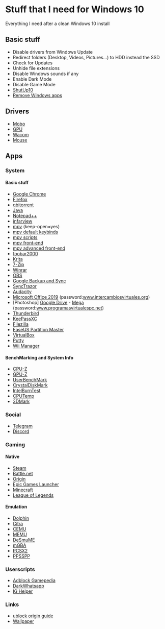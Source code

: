 # Stuff that I need for Windows 10
Everything I need after a clean Windows 10 install

## Basic stuff
- Disable drivers from Windows Update
- Redirect folders (Desktop, Videos, Pictures...) to HDD instead the SSD
- Check for Updates
- Unhide file extensions
- Disable Windows sounds if any
- Enable Dark Mode
- Disable Game Mode
- [ShutUp10](https://www.oo-software.com/en/shutup10)
- [Remove Windows apps](https://www.askvg.com/guide-how-to-remove-all-built-in-apps-in-windows-10/)

## Drivers
- [Mobo](https://www.asus.com/Motherboards/PRIME-A320M-K/HelpDesk_Download/)
- [GPU](https://www.nvidia.com/es-es/geforce/geforce-experience/)
- [Wacom](https://www.wacom.com/en-es/support/product-support/drivers)
- [Mouse](https://support.logitech.com/en_us/product/g203-prodigy-gaming-mouse)
## Apps
### System
#### Basic stuff
- [Google Chrome](https://www.google.com/chrome/)
- [Firefox](https://download.mozilla.org/?product=firefox-stub&os=win&lang=en-US)
- [qbitorrent](https://www.qbittorrent.org/download.php)
- [Java](https://java.com/en/download/manual.jsp)
- [Notepad++](https://notepad-plus-plus.org/download/v7.7.1.html)
- [infarview](https://www.irfanview.com/main_download_engl.htm)
- [mpv](https://mpv.io/installation/) (keep-open=yes)
- [mpv default keybinds](http://is2.4chan.org/g/1561937490649.png)
- [mpv scripts](https://github.com/mpv-player/mpv/wiki/User-Scripts)
- [mpv front-end](http://bakamplayer.u8sand.net/index.php)
- [mpv advanced front-end](https://github.com/stax76/mpv.net)
- [foobar2000](https://www.foobar2000.org/download)
- [Krita](https://krita.org/en/download/krita-desktop/)
- [7-Zip](https://www.7-zip.org/download.html)
- [Winrar](http://www.intercambiosvirtuales.org/software/winrar-5)
- [OBS](https://obsproject.com/)
- [Google Backup and Sync](https://www.google.com/drive/download/backup-and-sync/)
- [SyncTrazor](https://github.com/canton7/SyncTrayzor/releases)
- [Audacity](https://www.audacityteam.org/download/windows/)
- [Microsoft Office 2019](https://drive.google.com/file/d/1C79a4_nZpu-z6AEnI990krv-y81gghjA/view) (password:www.intercambiosvirtuales.org)
- [Photoshop] [Google Drive](https://drive.google.com/file/d/1zUUAjRk0goT45lqbPvMIm1jQpGpVUEqE/view) - [Mega](https://mega.nz/#!UaAkCSCZ!C0sIv8228Xz_XqOQRboFkiUE2GoCRm2EmeuYWHNsDec) (password:www.programasvirtualespc.net)
- [Thunderbird](https://www.thunderbird.net/en-US/)
- [KeePassXC](https://keepassxc.org/download/#windows)
- [Filezilla](https://download.filezilla-project.org/client/FileZilla_3.43.0_win64_sponsored-setup.exe)
- [EaseUS Partition Master](https://drive.google.com/open?id=1GFy1ZYyor12q9EAqslov7KOYkIlKnvfP)
- [VirtualBox](https://www.virtualbox.org/wiki/Downloads)
- [Putty](https://www.chiark.greenend.org.uk/~sgtatham/putty/latest.html)
- [Wii Manager](https://drive.google.com/open?id=1o7GhEPxVxQplCRpME5N3elSqtS28ITF1)

#### BenchMarking and System Info
- [CPU-Z](https://www.cpuid.com/softwares/cpu-z.html)
- [GPU-Z](https://www.techpowerup.com/download/gpu-z/)
- [UserBenchMark](https://www.userbenchmark.com/resources/download/UserBenchMark.exe)
- [CrystalDiskMark](https://crystalmark.info/en/download/)
- [IntelBurnTest](https://www.techspot.com/downloads/4965-intelburntest.html)
- [CPUTemp](https://www.alcpu.com/CoreTemp/)
- [3DMark](https://rutracker.org/forum/viewtopic.php?t=5518071)



### Social
- [Telegram](https://desktop.telegram.org/)
- [Discord](https://discordapp.com/download)



### Gaming
#### Native
- [Steam](https://store.steampowered.com/about/)
- [Battle.net](https://www.blizzard.com/en-sg/download/)
- [Origin](https://www.origin.com/esp/en-us/store/download)
- [Epic Games Launcher](https://www.epicgames.com/store/en-US/download)
- [Minecraft](https://tlaun.ch/download.php?&package=mcl/exe)
- [League of Legends](https://signup.euw.leagueoflegends.com/en/signup/redownload)

#### Emulation
- [Dolphin](https://dolphin-emu.org/download/?ref=btn)
- [Citra](https://citra-emu.org/download/)
- [CEMU](http://cemu.info/)
- [MEMU](https://www.memuplay.com/download-en.php?file_name=Memu-Setup&from=offline_installer)
- [DeSmuME](https://sourceforge.net/projects/desmume/files/desmume/0.9.11/desmume-0.9.11-win64.zip/download)
- [mGBA](https://github.com/mgba-emu/mgba/releases/download/0.7.2/mGBA-0.7.2-win64-installer.exe)
- [PCSX2](https://pcsx2.net/download.html)
- [PPSSPP](https://www.ppsspp.org/downloads.html)


### Userscripts
- [Adblock Gamepedia](https://openuserjs.org/install/brsidell/Adblock_Gamepedia.user.js)
- [DarkWhatsapp](https://userstyles.org/styles/userjs/170304/dark-whatsapp-hopp.user.js)
- [IG Helper](https://greasyfork.org/scripts/22660-ig-helper-download-instagram-pic-vids/code/IG%20Helper:%20download%20Instagram%20pic%20%20vids.user.js)



### Links
- [ublock origin guide](https://www.maketecheasier.com/ultimate-ublock-origin-superusers-guide/)
- [Wallpaper](http://is2.4chan.org/g/1561988974288.jpg)
